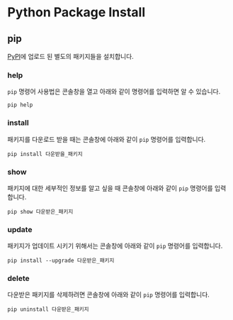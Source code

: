 # Python Package Install
## pip
[PyPI](https://pypi.org/)에 업로드 된 별도의 패키지들을 설치합니다.

### help
`pip` 명령어 사용법은 콘솔창을 열고 아래와 같이 명령어를 입력하면 알 수 있습니다.
```console
pip help
```

### install
패키지를 다운로드 받을 때는 콘솔창에 아래와 같이 `pip` 명령어를 입력합니다.
```console
pip install 다운받을_패키지
```

### show
패키지에 대한 세부적인 정보를 알고 싶을 때 콘솔창에 아래와 같이 `pip` 명령어를 입력합니다. 
```console
pip show 다운받은_패키지
```

### update
패키지가 업데이트 시키기 위해서는 콘솔창에 아래와 같이 `pip` 명령어를 입력합니다.
```console
pip install --upgrade 다운받은_패키지
```

### delete
다운받은 패키지를 삭제하려면 콘솔창에 아래와 같이 `pip` 명령어를 입력합니다.
```console
pip uninstall 다운받은_패키지
```
